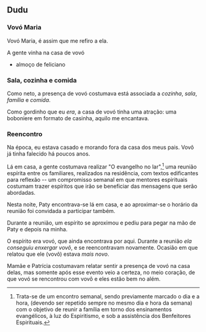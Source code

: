 
## Dudu

### Vovó Maria

Vovó Maria, é assim que me refiro a ela.

A gente vinha na casa de vovó

- almoço de feliciano

### Sala, cozinha e comida

Como neto, a presença de vovó costumava está associada a *cozinha*, *sala*, *família* e *comida*.

Como gordinho que eu *era*, a casa de vovó tinha uma atração: uma boboniere em formato de casinha, aquilo me encantava.

### Reencontro

Na época, eu estava casado e morando fora da casa dos meus pais. Vovô já tinha falecido há poucos anos.

Lá em casa, a gente costumava realizar "O evangelho no lar",[^EvangelhoNoLar] uma reunião espírita entre os familiares, realizados na residência, com textos edificantes para reflexão -- um compromisso semanal em que mentores espirituais costumam trazer espíritos que irão se beneficiar das mensagens que serão abordadas.

[^EvangelhoNoLar]: Trata-se de um encontro semanal, sendo previamente marcado o dia e a hora, (devendo ser repetido sempre no mesmo dia e hora da semana) com o objetivo de reunir a família em torno dos ensinamentos evangélicos, à luz do Espiritismo, e sob a assistência dos Benfeitores Espirituais.

Nesta noite, Paty encontrava-se lá em casa, e ao aproximar-se o horário da reunião foi convidada a participar também.

Durante a reunião, um espírito se aproximou e pediu para pegar na mão de Paty e depois na minha.

O espírito era vovó, que ainda encontrava por aqui. Durante a reunião *ela conseguiu enxergar vovô*, e se reencontravam novamente. Ocasião em que  relatou que ele (vovô) estava *mais novo*.

Mamãe e Patrícia costumavam relatar sentir a presença de vovó na casa delas, mas somente após esse evento veio a certeza, no meio coração, de que vovó se rencontrou com vovô e eles estão bem no além.
